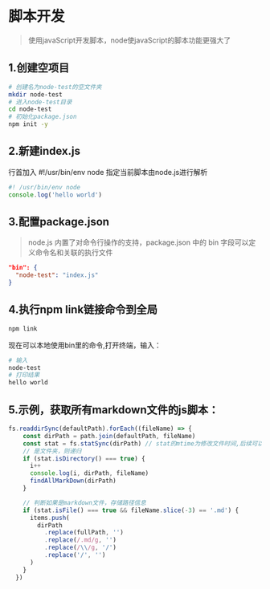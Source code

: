 # 脚本开发

> 使用javaScript开发脚本，node使javaScript的脚本功能更强大了

## 1.创建空项目

```bash
# 创建名为node-test的空文件夹
mkdir node-test
# 进入node-test目录
cd node-test
# 初始化package.json
npm init -y
```

## 2.新建index.js

行首加入 #!/usr/bin/env node 指定当前脚本由node.js进行解析

```js
#! /usr/bin/env node
console.log('hello world')
```

## 3.配置package.json

> node.js 内置了对命令行操作的支持，package.json 中的 bin 字段可以定义命令名和关联的执行文件

```json
"bin": {
  "node-test": "index.js"
}
```

## 4.执行npm link链接命令到全局

```bash
npm link
```

现在可以本地使用bin里的命令,打开终端，输入：

```bash
# 输入
node-test
# 打印结果
hello world
```

## 5.示例，获取所有markdown文件的js脚本：

```js
fs.readdirSync(defaultPath).forEach((fileName) => {
    const dirPath = path.join(defaultPath, fileName)
    const stat = fs.statSync(dirPath) // stat的mtime为修改文件时间,后续可以去实现最后编辑时间
    // 是文件夹，则递归
    if (stat.isDirectory() === true) {
      i++
      console.log(i, dirPath, fileName)
      findAllMarkDown(dirPath)
    }

    // 判断如果是markdown文件，存储路径信息
    if (stat.isFile() === true && fileName.slice(-3) == '.md') {
      items.push(
        dirPath
          .replace(fullPath, '')
          .replace(/.md/g, '')
          .replace(/\\/g, '/')
          .replace('/', '')
      )
    }
  }) 
```

